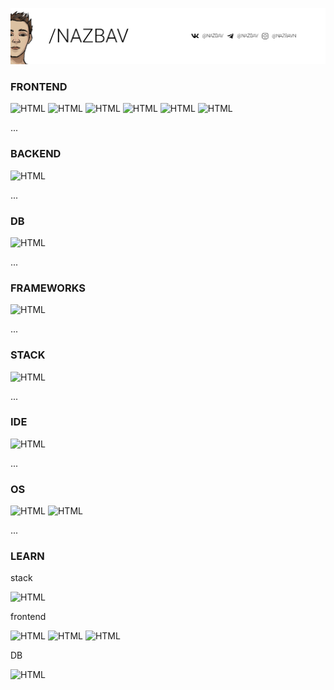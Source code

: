 [![Contact](https://github.com/nazbav/NAZBAV/blob/main/header.png?raw=true "Contact")][1]

### FRONTEND

![HTML](https://img.shields.io/badge/HTML-239120?style=for-the-badge&logo=html5&logoColor=white)
![HTML](https://img.shields.io/badge/JavaScript-F7DF1E?style=for-the-badge&logo=javascript&logoColor=black)
![HTML](https://img.shields.io/badge/CSS3-1572B6?style=for-the-badge&logo=css3&logoColor=white)
![HTML](https://img.shields.io/badge/Sass-CC6699?style=for-the-badge&logo=sass&logoColor=white)
![HTML](https://img.shields.io/badge/Bootstrap-563D7C?style=for-the-badge&logo=bootstrap&logoColor=white)
![HTML](https://img.shields.io/badge/jQuery-0769AD?style=for-the-badge&logo=jquery&logoColor=white)

...

### BACKEND

![HTML](https://img.shields.io/badge/PHP-777BB4?style=for-the-badge&logo=php&logoColor=white)

...

### DB

![HTML](https://img.shields.io/badge/MySQL-00000F?style=for-the-badge&logo=mysql&logoColor=white)

...

### FRAMEWORKS

![HTML](https://img.shields.io/badge/YII2-247BA0?style=for-the-badge&logo=yii2&logoColor=white)    

...

### STACK

![HTML](https://img.shields.io/badge/LAMP-78206E?style=for-the-badge&logo=LAMP&logoColor=white)

...

### IDE

![HTML](https://img.shields.io/badge/PHPStorm-353535?style=for-the-badge&logo=PHPStorm&logoColor=white)    

...

### OS

![HTML](https://img.shields.io/badge/Ubuntu-E95420?style=for-the-badge&logo=Ubuntu&logoColor=white)
![HTML](https://img.shields.io/badge/Windows-3DBFED?style=for-the-badge&logo=Windows&logoColor=white)

...

### LEARN 

stack

![HTML](https://img.shields.io/badge/MEAN-78206E?style=for-the-badge&logo=MEAN&logoColor=white)

frontend

![HTML](https://img.shields.io/badge/Node.js-000099?style=for-the-badge&logo=node.js&logoColor=white)
![HTML](https://img.shields.io/badge/React.js-000099?style=for-the-badge&logo=react&logoColor=white)
![HTML](https://img.shields.io/badge/Express.js-000099?style=for-the-badge&logo=express&logoColor=white)

DB

![HTML](https://img.shields.io/badge/PostgreSQL-000099?style=for-the-badge&logo=PostgreSQL&logoColor=white)


[1]: contact.md
